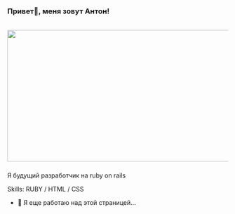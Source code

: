 ### Привет👋, меня зовут Антон!
<br clear="both">

<div align="center">
  <img height="300" width="600" src="https://github.com/kasalava/kasalava/blob/main/dance-tom-loki.gif"  />
</div>

###

Я будущий разработчик на ruby on rails

Skills: RUBY / HTML / CSS

- 🔭 Я еще работаю над этой страницей...


 

